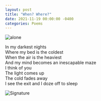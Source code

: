 ```yaml
---
layout: post
title: "When? Where?"
date: 2021-11-19 00:00:00 -0400
categories: Poems
---
```


![alone](https://i0.wp.com/animeanalysis.com/wp-content/uploads/2019/07/walking-away.gif?w=840)<br>

In my darkest nights <br>
Where my bed is the coldest <br>
When the air is the heaviest <br>
And my mind becomes an inescapable maze <br>
I think of you  <br>
The light comes up <br>
The cold fades away <br>
I see the exit and I doze off to sleep <br>

![Signature](https://robertalberto.com/ttdlmr.png)
